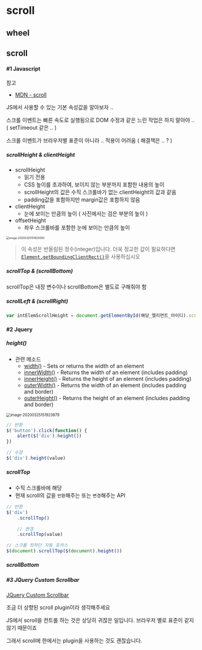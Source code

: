 # scroll



## wheel



## scroll

#### #1 Javascript

참고

-   [MDN - scroll](https://developer.mozilla.org/ko/docs/Web/API/Document/scroll_event)

JS에서 사용할 수 있는 기본 속성값을 알아보자 ..

스크롤 이벤트는 빠른 속도로 실행됨으로 DOM 수정과 같은 느린 작업은 하지 말아야 .. ( setTimeout 같은 .. )

스크롤 이벤트가 브라우저별 표준이 아니라 .. 적용이 어려움 ( 해결책은 .. ? )

##### scrollHeight & clientHeight

-   scrollHeight
    -   읽기 전용
    -   CSS 높이를 초과하여, 보이지 않는 부분까지 포함한 내용의 높이
    -   scrollHeight의 값은 수직 스크롤바가 없는 clientHeight의 값과 같음
    -   padding값을 포함하지만 margin값은 포함하지 않음
-   clientHeight
    -   눈에 보이는 만큼의 높이 ( 사진에서는 검은 부분의 높이 )
-   offsetHeight
    -   좌우 스크롤바를 포함한 눈에 보이는 만큼의 높이

<img src="../../../../assets/images/image-20200325151825093.png" alt="image-20200325151825093" style="zoom:50%;" />

> 이 속성은 반올림된 정수(integer)입니다. 더욱 정교한 값이 필요하다면 [`Element.getBoundingClientRect()`](https://developer.mozilla.org/ko/docs/Web/API/Element/getBoundingClientRect)을 사용하십시오

##### scrollTop & (scrollBottom)

scrollTop은 내장 변수이나 scrollBottom은 별도로 구해줘야 함

##### scrollLeft & (scrollRight)

```javascript
var intElemScrollHeight = document.getElementById(해당_엘리먼트_아이디).scrollHeight
```



#### #2 Jquery

##### height()

-   관련 메소드
    -   [width()](https://www.w3schools.com/jquery/css_width.asp) - Sets or returns the width of an element
    -   [innerWidth()](https://www.w3schools.com/jquery/html_innerwidth.asp) - Returns the width of an element (includes padding)
    -   [innerHeight()](https://www.w3schools.com/jquery/html_innerheight.asp) - Returns the height of an element (includes padding)
    -   [outerWidth()](https://www.w3schools.com/jquery/html_outerwidth.asp) - Returns the width of an element (includes padding and border)
    -   [outerHeight()](https://www.w3schools.com/jquery/html_outerheight.asp) - Returns the height of an element (includes padding and border)

<img src="../../../../assets/images/image-20200325151923879.png" alt="image-20200325151923879" style="zoom:70%;" />

```javascript
// 반환
$('button').click(function() {
    alert($('div').height())
})

// 수정
$('div').height(value)
```

##### scrollTop

-   수직 스크롤바에 해당
-   현재 scroll의 값을 `반환`해주는 또는 `변경`해주는 API

```javascript
// 반환
$('div')
    .scrollTop()

    // 변경
    .scrollTop(value)

// 스크롤 최하단 자동 포커스
$(document).scrollTop($(document).height())
```

##### scrollBottom



##### #3 JQuery Custom Scrollbar

[JQuery Custom Scrollbar](http://manos.malihu.gr/jquery-custom-content-scroller/)

조금 더 상향된 scroll plugin이라 생각해주세요

JS에서 scroll을 컨트롤 하는 것은 상당히 귀찮은 일입니다. 브라우저 별로 표준이 같지 않기 때문이죠

그래서 scroll에 한에서는 plugin을 사용하는 것도 괜찮습니다.